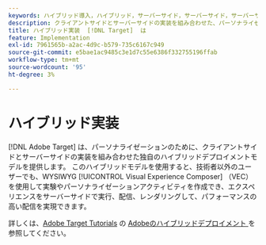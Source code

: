 ```yaml
---
keywords: ハイブリッド導入，ハイブリッド，サーバーサイド，サーバーサイド，サーバーサイド，クライアントサイド，クライアントサイド，クライアントサイド，ハイブリッド実装，ハイブリッド導入 0
description: クライアントサイドとサーバーサイドの実装を組み合わせた、パーソナライゼーション向けの  [!DNL Adobe Target] 独自のハイブリッドデプロイメントモデルについて説明します。
title: ハイブリッド実装  [!DNL Target]  は
feature: Implementation
exl-id: 7961565b-a2ac-4d9c-b579-735c6167c949
source-git-commit: e5bae1ac9485c3e1d7c55e6386f332755196ffab
workflow-type: tm+mt
source-wordcount: '95'
ht-degree: 3%

---
```


# ハイブリッド実装

[!DNL Adobe Target] は、パーソナライゼーションのために、クライアントサイドとサーバーサイドの実装を組み合わせた独自のハイブリッドデプロイメントモデルを提供します。 このハイブリッドモデルを使用すると、技術者以外のユーザーでも、WYSIWYG [!UICONTROL Visual Experience Composer] （VEC）を使用して実験やパーソナライゼーションアクティビティを作成でき、エクスペリエンスをサーバーサイドで実行、配信、レンダリングして、パフォーマンスの高い配信を実現できます。

詳しくは、[Adobe Target Tutorials](https://experienceleague.adobe.com/docs/target-learn/tutorials/implementation/hybrid-deployment.html) の [Adobeのハイブリッドデプロイメント ](https://experienceleague.adobe.com/docs/target-learn/tutorials/overview.html?lang=ja) を参照してください。
